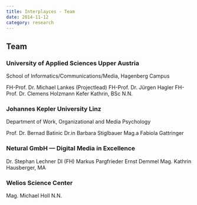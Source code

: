 ```yaml
---
title: Interplayces - Team
date: 2014-11-12
category: research
---
```


## Team

### University of Applied Sciences Upper Austria
School of Informatics/Communications/Media, Hagenberg Campus

FH-Prof. Dr. Michael Lankes (Projectlead)
FH-Prof. Dr. Jürgen Hagler
FH-Prof. Dr. Clemens Holzmann
Kefer Kathrin, BSc
N.N.

### Johannes Kepler University Linz
Department of Work, Organizational and Media Psychology

Prof. Dr. Bernad Batinic
Dr.in Barbara Stiglbauer
Mag.a Fabiola Gattringer

### Netural GmbH — Digital Media in Excellence

Dr. Stephan Lechner
DI (FH) Markus Pargfrieder
Ernst Demmel
Mag. Kathrin Hausberger, MA

### Welios Science Center

Mag. Michael Holl
N.N.
